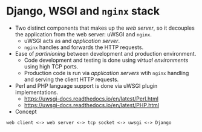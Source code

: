 # Django, WSGI and `nginx` stack

* Two distinct components that makes up the _web server_, so it decouples the application from the web server: uWSGI and `nginx`.
  * uWSGI acts as and _application server_.
  * `nginx` handles and forwards the HTTP requests.
* Ease of _partinioning_ between development and production environment.
  * Code development and testing is done using _virtual environments_ using high TCP ports.
  * Production code is run via _application servers_ wtih `nginx` handling and serving the client HTTP requests.
* Perl and PHP language support is done via uWSGI plugin implementations.
  * https://uwsgi-docs.readthedocs.io/en/latest/Perl.html
  * https://uwsgi-docs.readthedocs.io/en/latest/PHP.html
* Concept
```shell
web client <-> web server <-> tcp socket <-> uwsgi <-> Django
```
